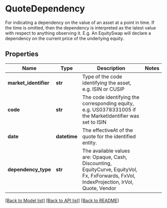 # QuoteDependency

For indicating a dependency on the value of an asset at a point in time.  If the time is omitted, then the dependency is interpreted as the latest value with respect to anything observing it.  E.g. An EquitySwap will declare a dependency on the current price of the underlying equity.

## Properties
Name | Type | Description | Notes
------------ | ------------- | ------------- | -------------
**market_identifier** | **str** | Type of the code identifying the asset, e.g. ISIN or CUSIP | 
**code** | **str** | The code identifying the corresponding equity, e.g. US0378331005 if the MarketIdentifier was set to ISIN | 
**date** | **datetime** | The effectiveAt of the quote for the identified entity. | 
**dependency_type** | **str** | The available values are: Opaque, Cash, Discounting, EquityCurve, EquityVol, Fx, FxForwards, FxVol, IndexProjection, IrVol, Quote, Vendor | 

[[Back to Model list]](../README.md#documentation-for-models) [[Back to API list]](../README.md#documentation-for-api-endpoints) [[Back to README]](../README.md)


